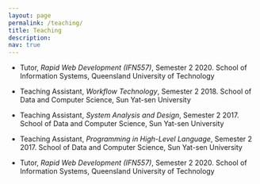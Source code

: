 ```yaml
---
layout: page
permalink: /teaching/
title: Teaching
description:
nav: true
---
```


- Tutor, *Rapid Web Development (IFN557)*, Semester 2 2020.
School of Information Systems, Queensland University of Technology

- Teaching Assistant, *Workflow Technology*, Semester 2 2018. 
School of Data and Computer Science, Sun Yat-sen University

- Teaching Assistant, *System Analysis and Design*, Semester 2 2017. 
School of Data and Computer Science, Sun Yat-sen University

- Teaching Assistant, *Programming in High-Level Language*, Semester 2 2017. 
School of Data and Computer Science, Sun Yat-sen University

- Tutor, *Rapid Web Development (IFN557)*, Semester 2 2020.
School of Information Systems, Queensland University of Technology
